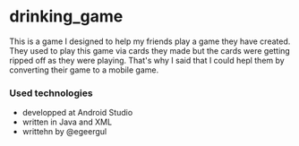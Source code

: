 # drinking_game
This is a game I designed to help my friends play a game they have created. They used to play this game via cards they made but the cards were getting ripped off as they were playing. That's why I said that I could hepl them by converting their game to a mobile game.
### Used technologies
* developped at Android Studio
* written in Java and XML
* writtehn by @egeergul
